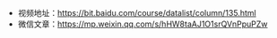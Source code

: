 
- 视频地址：https://bit.baidu.com/course/datalist/column/135.html
- 微信文章：https://mp.weixin.qq.com/s/hHW8taAJ1O1srQVnPpuPZw

